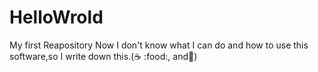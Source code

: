 # HelloWrold
My first Reapository
Now I don't know what I can do and how to use this software,so I write down this.(:coffee: :food:, and:dancer:)
